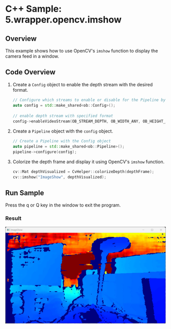 # C++ Sample: 5.wrapper.opencv.imshow

## Overview
This example shows how to use OpenCV's `imshow` function to display the camera feed in a window.

## Code Overview

1. Create a `Config` object to enable the depth stream with the desired format.

    ```cpp
    // Configure which streams to enable or disable for the Pipeline by creating a Config
    auto config = std::make_shared<ob::Config>();

    // enable depth stream with specified format
    config->enableVideoStream(OB_STREAM_DEPTH, OB_WIDTH_ANY, OB_HEIGHT_ANY, OB_FPS_ANY, OB_FORMAT_Y16);
    ```
2. Create a `Pipeline` object with the `config` object.

    ```cpp
    // Create a Pipeline with the Config object
    auto pipeline = std::make_shared<ob::Pipeline>();
    pipeline->configure(config);
    ```
3. Colorize the depth frame and display it using OpenCV's `imshow` function.
    ```cpp
    cv::Mat depthVisualized = CvHelper::colorizeDepth(depthFrame);
    cv::imshow("ImageShow", depthVisualized);
    ```
## Run Sample

Press the q or Q key in the window to exit the program.

### Result
![result](/docs/resource/imshow.jpg)
